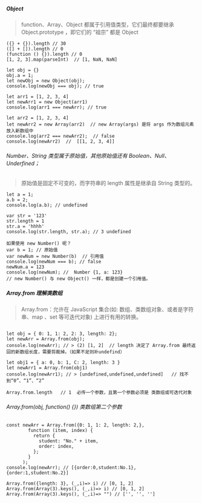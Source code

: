 ##### Object

> function、Array、Object 都属于引用值类型，它们最终都要继承 Object.prototype ，即它们的 “祖宗” 都是 Object

```
({} + {}).length // 30
([] + []).length // 0
(function () {}).length // 0
[1, 2, 3].map(parseInt)  // [1, NaN, NaN]

let obj = {}
obj.a = 1;
let newObj = new Object(obj);
console.log(newObj === obj); // true

let arr1 = [1, 2, 3, 4]
let newArr1 = new Object(arr1)
console.log(arr1 === newArr); // true

let arr2 = [1, 2, 3, 4]
let newArr2 = new Array(arr2)  // new Array(args) 是将 args 作为数组元素放入新数组中
console.log(arr2 === newArr2);  // false
console.log(newArr2)  //  [[1, 2, 3, 4]]
```

###### Number、String 类型属于原始值，其他原始值还有 Boolean、Null、Underfined；

> 原始值是固定不可变的，而字符串的 length 属性是继承自 String 类型的。

```
let a = 1;
a.b = 2;
console.log(a.b); // undefined

var str = '123'
str.length = 1
str.a = 'hhhh'
console.log(str.length, str.a); // 3 undefined

如果使用 new Number() 呢？
var b = 1; // 原始值
var newNum = new Number(b)  // 引用值
console.log(newNum === b); // false
newNum.a = 123
console.log(newNum); //  Number {1, a: 123}
// new Number() 与 new Object() 一样，都是创建一个引用值。
```

##### Array.from 理解类数组

> Array.from：允许在 JavaScript 集合(如: 数组、类数组对象、或者是字符串、map 、set 等可迭代对象) 上进行有用的转换。

```

let obj = { 0: 1, 1: 2, 2: 3, length: 2};
let newArr = Array.from(obj);
console.log(newArr); // > (2) [1, 2]  // length 决定了 Array.from 最终返回的新数组长度，需要剪裁掉。（如果不足则补undefind）

let obj1 = { a: 0, b: 1, C: 2, length: 3 }
let newArr1 = Array.from(obj1)
console.log(newArr1); // > [undefined,undefined,undefined]   // 找不到“0”、“1”、“2”

Array.from.length   // 1  必传一个参数，且第一个参数必须是 类数组或可迭代对象
```

###### Array.from(obj, function() {}) 类数组第二个参数

```
const newArr = Array.from({0: 1, 1: 2, length: 2,},
        function (item, index) {
          return {
            student: "No." + item,
            order: index,
          };
        }
      );
console.log(newArr); // [{order:0,student:No.1},{order:1,student:No.2}]

Array.from({length: 3}, (_,i)=> i) // [0, 1, 2]
Array.from(Array(3).keys(), (_,i)=> i) // [0, 1, 2]
Array.from(Array(3).keys(), (_,i)=> "") // ['', '', '']
```
